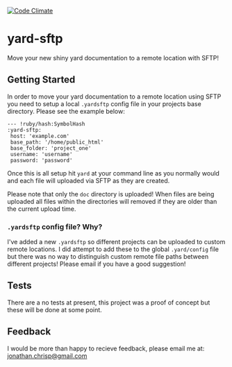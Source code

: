 [![Code Climate](https://codeclimate.com/github/jonathanchrisp/yard-sftp.png)](https://codeclimate.com/github/jonathanchrisp/yard-sftp)

# yard-sftp
Move your new shiny yard documentation to a remote location with SFTP!

## Getting Started

In order to move your yard documentation to a remote location using SFTP you need to setup a local `.yardsftp` config file in your projects base directory. Please see the example below:

    --- !ruby/hash:SymbolHash
    :yard-sftp:
     host: 'example.com'
     base_path: '/home/public_html'
     base_folder: 'project_one'
     username: 'username'
     password: 'password'

Once this is all setup hit `yard` at your command line as you normally would and each file will uploaded via SFTP as they are created. 

Please note that only the `doc` directory is uploaded! When files are being uploaded all files within the directories will removed if they are older than the current upload time. 

### `.yardsftp` config file? Why?
I've added a new `.yardsftp` so different projects can be uploaded to custom remote locations. I did attempt to add these to the global `.yard/config` file but there was no way to distinguish custom remote file paths between different projects! Please email if you have a good suggestion!

## Tests
There are a no tests at present, this project was a proof of concept but these will be done at some point.

## Feedback
I would be more than happy to recieve feedback, please email me at: jonathan.chrisp@gmail.com
